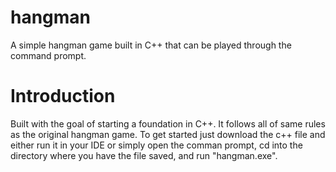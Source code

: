 # hangman

A simple hangman game built in C++ that can be played through the command prompt.

# Introduction 
Built with the goal of starting a foundation in C++. It follows all of same rules as the original hangman game. 
To get started just download the c++ file and either run it in your IDE or simply open the comman prompt, cd into the directory where you have the file saved, and run "hangman.exe".

